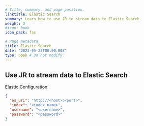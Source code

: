 ```yaml
---
# Title, summary, and page position.
linktitle: Elastic Search
summary: Learn how to use JR to stream data to Elastic Search
weight: 3
#icon: book
icon_pack: fas

# Page metadata.
title: Elastic Search
date: '2023-05-23T00:00:00Z'
type: book # Do not modify.
---
```


## Use JR to stream data to Elastic Search

Elastic Configuration:

```json
{
  "es_uri": "http://<host>:<port>",
  "index": "<index_name>",
  "username": "<username>",
  "password": "<password>"
}
```
